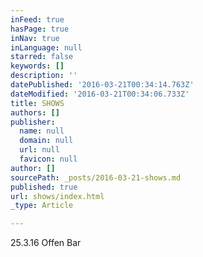```yaml
---
inFeed: true
hasPage: true
inNav: true
inLanguage: null
starred: false
keywords: []
description: ''
datePublished: '2016-03-21T00:34:14.763Z'
dateModified: '2016-03-21T00:34:06.733Z'
title: SHOWS
authors: []
publisher:
  name: null
  domain: null
  url: null
  favicon: null
author: []
sourcePath: _posts/2016-03-21-shows.md
published: true
url: shows/index.html
_type: Article

---
```

25.3.16 Offen Bar